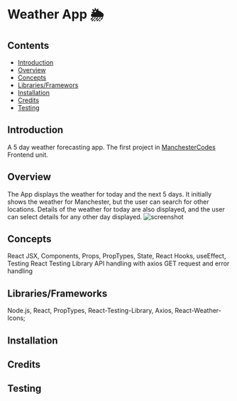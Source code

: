 # Weather App :sun_behind_rain_cloud:

## Contents
* [Introduction](#introduction)
* [Overview](#overview)
* [Concepts](#concepts)
* [Libraries/Framewors](librarys/frameworks)
* [Installation](installation)
* [Credits](testing)
* [Testing](testing)

## Introduction

A 5 day weather forecasting app.
The first project in [ManchesterCodes](www.manchestercodes.com) Frontend unit.


## Overview
The App displays the weather for today and the next 5 days. 
It initially shows the weather for Manchester, but the user can search for other locations.
Details of the weather for today are also displayed, and the user can select details for any other day displayed.
![screenshot](https://github.com/pbeardey/weather-app/blob/main/Weather-App.png)

## Concepts
React
  JSX, Components, Props, PropTypes, State, React Hooks, useEffect, 
Testing
  React Testing Library
API handling with axios
  GET request and error handling

## Libraries/Frameworks
Node.js, React, PropTypes, React-Testing-Library, Axios, React-Weather-Icons;

## Installation


## Credits

## Testing

